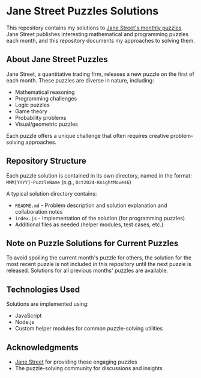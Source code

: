 # Jane Street Puzzles Solutions

This repository contains my solutions to [Jane Street's monthly puzzles](https://www.janestreet.com/puzzles/). Jane Street publishes interesting mathematical and programming puzzles each month, and this repository documents my approaches to solving them.

## About Jane Street Puzzles

Jane Street, a quantitative trading firm, releases a new puzzle on the first of each month. These puzzles are diverse in nature, including:

- Mathematical reasoning
- Programming challenges
- Logic puzzles
- Game theory
- Probability problems
- Visual/geometric puzzles

Each puzzle offers a unique challenge that often requires creative problem-solving approaches.

## Repository Structure

Each puzzle solution is contained in its own directory, named in the format:
`MMM[YYYY]-PuzzleName` (e.g., `Oct2024-KnightMoves6`)

A typical solution directory contains:

- `README.md` - Problem description and solution explanation and collaboration notes
- `index.js` - Implementation of the solution (for programming puzzles)
- Additional files as needed (helper modules, test cases, etc.)

## Note on Puzzle Solutions for Current Puzzles

To avoid spoiling the current month's puzzle for others, the solution for the most recent puzzle is not included in this repository until the next puzzle is released. Solutions for all previous months' puzzles are available.

## Technologies Used

Solutions are implemented using:

- JavaScript
- Node.js
- Custom helper modules for common puzzle-solving utilities

## Acknowledgments

- [Jane Street](https://www.janestreet.com/) for providing these engaging puzzles
- The puzzle-solving community for discussions and insights
